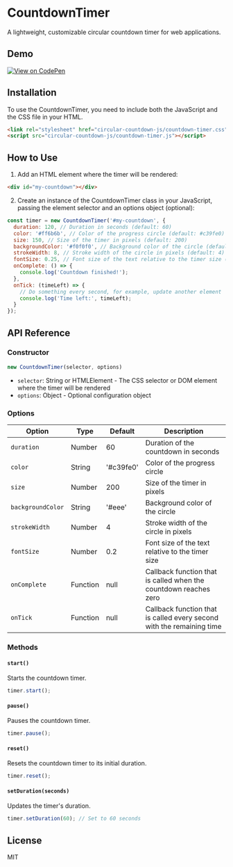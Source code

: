 # CountdownTimer

A lightweight, customizable circular countdown timer for web applications.

## Demo

[![View on CodePen](https://img.shields.io/badge/View%20on-CodePen-blue?style=for-the-badge&logo=codepen)](https://codepen.io/Ton-Miles/pen/mydVvqo)

## Installation

To use the CountdownTimer, you need to include both the JavaScript and the CSS file in your HTML.

```html
<link rel="stylesheet" href="circular-countdown-js/countdown-timer.css">
<script src="circular-countdown-js/countdown-timer.js"></script>
```

## How to Use

1. Add an HTML element where the timer will be rendered:

```html
<div id="my-countdown"></div>
```

2. Create an instance of the CountdownTimer class in your JavaScript, passing the element selector and an options object (optional):

```javascript
const timer = new CountdownTimer('#my-countdown', {
  duration: 120, // Duration in seconds (default: 60)
  color: '#ff6b6b', // Color of the progress circle (default: #c39fe0)
  size: 150, // Size of the timer in pixels (default: 200)
  backgroundColor: '#f0f0f0', // Background color of the circle (default: #eee)
  strokeWidth: 8, // Stroke width of the circle in pixels (default: 4)
  fontSize: 0.25, // Font size of the text relative to the timer size (default: 0.2)
  onComplete: () => {
    console.log('Countdown finished!');
  },
  onTick: (timeLeft) => {
    // Do something every second, for example, update another element
    console.log('Time left:', timeLeft);
  }
});
```

## API Reference

### Constructor

```javascript
new CountdownTimer(selector, options)
```

- `selector`: String or HTMLElement - The CSS selector or DOM element where the timer will be rendered
- `options`: Object - Optional configuration object

### Options

| Option | Type | Default | Description |
|--------|------|---------|-------------|
| `duration` | Number | 60 | Duration of the countdown in seconds |
| `color` | String | '#c39fe0' | Color of the progress circle |
| `size` | Number | 200 | Size of the timer in pixels |
| `backgroundColor` | String | '#eee' | Background color of the circle |
| `strokeWidth` | Number | 4 | Stroke width of the circle in pixels |
| `fontSize` | Number | 0.2 | Font size of the text relative to the timer size |
| `onComplete` | Function | null | Callback function that is called when the countdown reaches zero |
| `onTick` | Function | null | Callback function that is called every second with the remaining time |

### Methods

#### `start()`

Starts the countdown timer.

```javascript
timer.start();
```

#### `pause()`

Pauses the countdown timer.

```javascript
timer.pause();
```

#### `reset()`

Resets the countdown timer to its initial duration.

```javascript
timer.reset();
```

#### `setDuration(seconds)`

Updates the timer's duration.

```javascript
timer.setDuration(60); // Set to 60 seconds
```

## License

MIT
